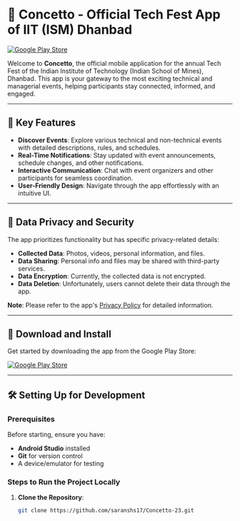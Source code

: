 # 🎉 Concetto - Official Tech Fest App of IIT (ISM) Dhanbad

[![Google Play Store](https://img.shields.io/badge/Google%20Play-Download-blue.svg)](https://play.google.com/store/apps/details?id=com.iitism.concetto&hl=en_IN)

Welcome to **Concetto**, the official mobile application for the annual Tech Fest of the Indian Institute of Technology (Indian School of Mines), Dhanbad. This app is your gateway to the most exciting technical and managerial events, helping participants stay connected, informed, and engaged.

---

## 📱 Key Features

- **Discover Events**: Explore various technical and non-technical events with detailed descriptions, rules, and schedules.
- **Real-Time Notifications**: Stay updated with event announcements, schedule changes, and other notifications.
- **Interactive Communication**: Chat with event organizers and other participants for seamless coordination.
- **User-Friendly Design**: Navigate through the app effortlessly with an intuitive UI.

---

## 📡 Data Privacy and Security

The app prioritizes functionality but has specific privacy-related details:
- **Collected Data**: Photos, videos, personal information, and files.
- **Data Sharing**: Personal info and files may be shared with third-party services.
- **Data Encryption**: Currently, the collected data is not encrypted.
- **Data Deletion**: Unfortunately, users cannot delete their data through the app.

**Note**: Please refer to the app's [Privacy Policy](privacy_policy.md) for detailed information.

---

## 🚀 Download and Install

Get started by downloading the app from the Google Play Store:

[![Google Play Store](https://img.shields.io/badge/Google%20Play-Download-blue.svg)](https://play.google.com/store/apps/details?id=com.iitism.concetto&hl=en_IN)

---

## 🛠️ Setting Up for Development

### Prerequisites

Before starting, ensure you have:
- **Android Studio** installed
- **Git** for version control
- A device/emulator for testing

### Steps to Run the Project Locally

1. **Clone the Repository**:
   ```bash
   git clone https://github.com/saranshs17/Concetto-23.git
